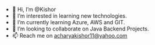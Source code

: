 - 👋 Hi, I’m @Kishor
- 👀 I’m interested in learning new technologies.
- 🌱 I’m currently learning Azure, AWS and GIT.
- 💞️ I’m looking to collaborate on Java Backend Projects.
- 📫 Reach me on acharyakishor11@yahoo.com

<!---
kishor1990/kishor1990 is a ✨ special ✨ repository because its `README.md` (this file) appears on your GitHub profile.
You can click the Preview link to take a look at your changes.
--->
